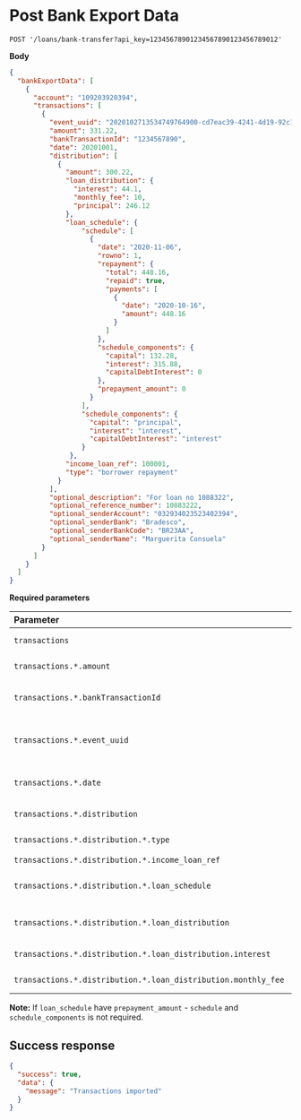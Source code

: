 # Post Bank Export Data

```http
POST '/loans/bank-transfer?api_key=12345678901234567890123456789012'
```

**Body**

```json
{
  "bankExportData": [
    {
      "account": "109203920394",
      "transactions": [
        {
          "event_uuid": "2020102713534749764900-cd7eac39-4241-4d19-92c1-46f6fbae68e0",
          "amount": 331.22,
          "bankTransactionId": "1234567890",
          "date": 20201001,
          "distribution": [
            {
              "amount": 300.22,
              "loan_distribution": {
                "interest": 44.1,
                "monthly_fee": 10,
                "principal": 246.12
              },
              "loan_schedule": {
                  "schedule": [
                    {
                      "date": "2020-11-06",
                      "rowno": 1,
                      "repayment": {
                        "total": 448.16,
                        "repaid": true,
                        "payments": [
                          {
                            "date": "2020-10-16",
                            "amount": 448.16
                          }
                        ]
                      },
                      "schedule_components": {
                        "capital": 132.28,
                        "interest": 315.88,
                        "capitalDebtInterest": 0
                      },
                      "prepayment_amount": 0
                    }
                  ],
                  "schedule_components": {
                    "capital": "principal",
                    "interest": "interest",
                    "capitalDebtInterest": "interest"
                  }
               },
              "income_loan_ref": 100001,
              "type": "borrower repayment"
            }
          ],
          "optional_description": "For loan no 1088322",
          "optional_reference_number": 10883222,
          "optional_senderAccount": "032934023523402394",
          "optional_senderBank": "Bradesco",
          "optional_senderBankCode": "BR23AA",
          "optional_senderName": "Marguerita Consuela"
        }
      ]
    }
  ]
}
```

**Required parameters**

| Parameter | Type | Description |
| :--- | :--- | :--- |
| `transactions` | `array` | Transactions list |
| `transactions.*.amount` | `numeric` | Transaction amount |,
| `transactions.*.bankTransactionId` | `numeric` | Transaction ID from Bank |,
| `transactions.*.event_uuid` | `numeric` | Event UUID (Received from Income) |,
| `transactions.*.date` | `numeric` | Transaction date. Format: Ymd |,
| `transactions.*.distribution` | `array` | Distribution data |,
| `transactions.*.distribution.*.type` | `string` | Distribution type |,
| `transactions.*.distribution.*.income_loan_ref` | `numeric` | Loan ID |,
| `transactions.*.distribution.*.loan_schedule` | `array` | See [loan schedule description](./classificators/loan_schedule.md) |,
| `transactions.*.distribution.*.loan_distribution` | `array` | Loan distributions list |,
| `transactions.*.distribution.*.loan_distribution.interest` | `numeric` | Interest amount |,
| `transactions.*.distribution.*.loan_distribution.monthly_fee` | `numeric` | Monthly fee amount |,

**Note:** If `loan_schedule` have `prepayment_amount` - `schedule` and `schedule_components` is not required.

## Success response

```json
{
  "success": true,
  "data": {
    "message": "Transactions imported"
  }
}
```
